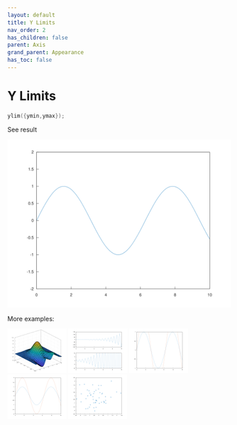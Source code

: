 ```yaml
---
layout: default
title: Y Limits
nav_order: 2
has_children: false
parent: Axis
grand_parent: Appearance
has_toc: false
---
```

# Y Limits

```cpp
ylim({ymin,ymax});
```


See result

[![example_ylim_1](ylim/ylim_1.svg)](https://github.com/alandefreitas/matplotplusplus/blob/master/examples/appearance/axis/ylim/ylim_1.cpp)

More examples:
    
[![example_ylim_2](ylim/ylim_2_thumb.png)](https://github.com/alandefreitas/matplotplusplus/blob/master/examples/appearance/axis/ylim/ylim_2.cpp)  [![example_ylim_3](ylim/ylim_3_thumb.png)](https://github.com/alandefreitas/matplotplusplus/blob/master/examples/appearance/axis/ylim/ylim_3.cpp)  [![example_ylim_4](ylim/ylim_4_thumb.png)](https://github.com/alandefreitas/matplotplusplus/blob/master/examples/appearance/axis/ylim/ylim_4.cpp)  [![example_ylim_5](ylim/ylim_5_thumb.png)](https://github.com/alandefreitas/matplotplusplus/blob/master/examples/appearance/axis/ylim/ylim_5.cpp)  [![example_ylim_6](ylim/ylim_6_thumb.png)](https://github.com/alandefreitas/matplotplusplus/blob/master/examples/appearance/axis/ylim/ylim_6.cpp)

  




<!-- Generated with mdsplit: https://github.com/alandefreitas/mdsplit -->

